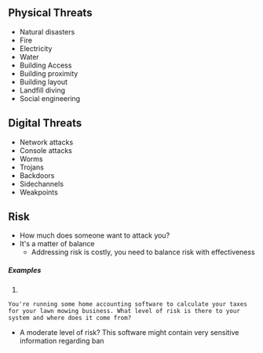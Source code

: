 ## Physical Threats
- Natural disasters
- Fire
- Electricity
- Water
- Building Access
- Building proximity
- Building layout
- Landfill diving
- Social engineering

## Digital Threats
- Network attacks
- Console attacks
- Worms
- Trojans
- Backdoors
- Sidechannels
- Weakpoints

## Risk
- How much does someone want to attack you?
- It's a matter of balance
	- Addressing risk is costly, you need to balance risk with effectiveness

##### Examples

1.
```
You're running some home accounting software to calculate your taxes for your lawn mowing business. What level of risk is there to your system and where does it come from?
```

- A moderate level of risk? This software might contain very sensitive information regarding ban